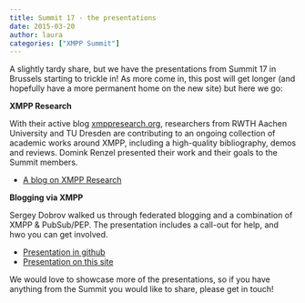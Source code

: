 ```yaml
---
title: Summit 17 - the presentations
date: 2015-03-20
author: laura
categories: ["XMPP Summit"]
---
```


A slightly tardy share, but we have the presentations from Summit 17 in Brussels starting to trickle in! As more come in, this post will get longer (and hopefully have a more permanent home on the new site) but here we go:

**XMPP Research**

With their active blog [xmppresearch.org](http://xmppresearch.org/), researchers from RWTH Aachen University and TU Dresden are contributing to an ongoing collection of academic works around XMPP, including a high-quality bibliography, demos and reviews. Domink Renzel presented their work and their goals to the Summit members.
-   [A blog on XMPP Research](https://xmpp.org/files/xmpp_research_org.pdf)

**Blogging via XMPP**

Sergey Dobrov walked us through federated blogging and a combination of XMPP & PubSub/PEP. The presentation includes a call-out for help, and hwo you can get involved.
-   [Presentation in github](http://jbinary.github.io/xmpp-blogging-presentation/)
-   [Presentation on this site](https://xmpp.org/files/xmpp_blogging.pdf)

We would love to showcase more of the presentations, so if you have anything from the Summit you would like to share, please get in touch!
